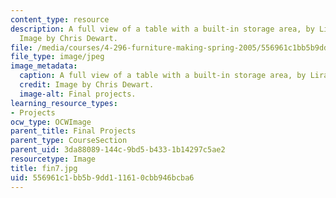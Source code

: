 ```yaml
---
content_type: resource
description: A full view of a table with a built-in storage area, by Lira Nikolovska.
  Image by Chris Dewart.
file: /media/courses/4-296-furniture-making-spring-2005/556961c1bb5b9dd111610cbb946bcba6_fin7.jpg
file_type: image/jpeg
image_metadata:
  caption: A full view of a table with a built-in storage area, by Lira Nikolovska.
  credit: Image by Chris Dewart.
  image-alt: Final projects.
learning_resource_types:
- Projects
ocw_type: OCWImage
parent_title: Final Projects
parent_type: CourseSection
parent_uid: 3da88089-144c-9bd5-b433-1b14297c5ae2
resourcetype: Image
title: fin7.jpg
uid: 556961c1-bb5b-9dd1-1161-0cbb946bcba6
---
```

